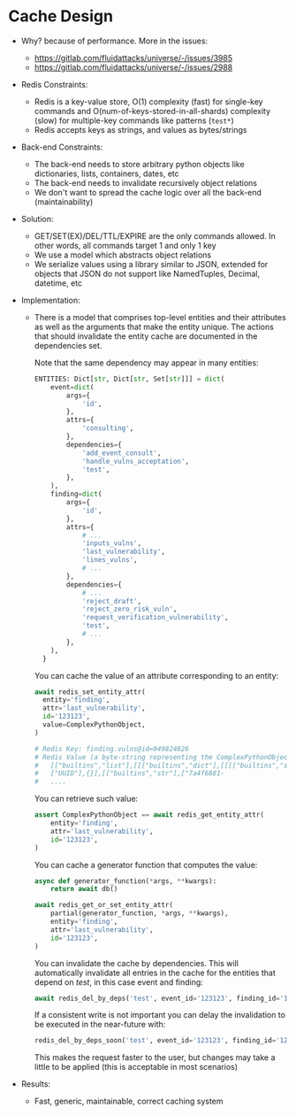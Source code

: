 <!--
SPDX-FileCopyrightText: 2022 Fluid Attacks <development@fluidattacks.com>

SPDX-License-Identifier: MPL-2.0
-->

# Cache Design

- Why? because of performance. More in the issues:
  - https://gitlab.com/fluidattacks/universe/-/issues/3985
  - https://gitlab.com/fluidattacks/universe/-/issues/2988
- Redis Constraints:
  - Redis is a key-value store, O(1) complexity (fast) for single-key commands
    and O(num-of-keys-stored-in-all-shards) complexity (slow) for
    multiple-key commands like patterns (`test*`)
  - Redis accepts keys as strings, and values as bytes/strings
- Back-end Constraints:
  - The back-end needs to store arbitrary python objects like dictionaries,
    lists, containers, dates, etc
  - The back-end needs to invalidate recursively object relations
  - We don't want to spread the cache logic over all the back-end (maintainability)
- Solution:
  - GET/SET(EX)/DEL/TTL/EXPIRE are the only commands allowed.
    In other words, all commands target 1 and only 1 key
  - We use a model which abstracts object relations
  - We serialize values using a library similar to JSON, extended for objects
    that JSON do not support like NamedTuples, Decimal, datetime, etc
- Implementation:
  - There is a model that comprises top-level entities and their attributes
    as well as the arguments that make the entity unique. The actions that
    should invalidate the entity cache are documented in the dependencies set.

    Note that the same dependency may appear in many entities:

    ```py
    ENTITIES: Dict[str, Dict[str, Set[str]]] = dict(
        event=dict(
            args={
                'id',
            },
            attrs={
                'consulting',
            },
            dependencies={
                'add_event_consult',
                'handle_vulns_acceptation',
                'test',
            },
        ),
        finding=dict(
            args={
                'id',
            },
            attrs={
                # ...
                'inputs_vulns',
                'last_vulnerability',
                'lines_vulns',
                # ...
            },
            dependencies={
                # ...
                'reject_draft',
                'reject_zero_risk_vuln',
                'request_verification_vulnerability',
                'test',
                # ...
            },
        ),
      }
    ```

    You can cache the value of an attribute corresponding to an entity:

    ```py
    await redis_set_entity_attr(
      entity='finding',
      attr='last_vulnerability',
      id='123123',
      value=ComplexPythonObject,
    )

    # Redis Key: finding.vulns@id=949824826
    # Redis Value (a byte-string representing the ComplexPythonObject):
    #   [["builtins","list"],[[["builtins","dict"],[[[["builtins","str"],
    #   ["UUID"],{}],[["builtins","str"],["7a4f6881-
    #   ....
    ```

    You can retrieve such value:

    ```py
    assert ComplexPythonObject == await redis_get_entity_attr(
        entity='finding',
        attr='last_vulnerability',
        id='123123',
    )
    ```

    You can cache a generator function that computes the value:

    ```py
    async def generator_function(*args, **kwargs):
        return await db()

    await redis_get_or_set_entity_attr(
        partial(generator_function, *args, **kwargs),
        entity='finding',
        attr='last_vulnerability',
        id='123123',
    )
    ```

    You can invalidate the cache by dependencies. This will automatically
    invalidate all entries in the cache for the entities that depend on
    _test_, in this case event and finding:

    ```py
    await redis_del_by_deps('test', event_id='123123', finding_id='123123')
    ```

    If a consistent write is not important you can delay the invalidation
    to be executed in the near-future with:

    ```py
    redis_del_by_deps_soon('test', event_id='123123', finding_id='123123')
    ```

    This makes the request faster to the user, but changes may take a little
    to be applied (this is acceptable in most scenarios)

- Results:
  - Fast, generic, maintainable, correct caching system
